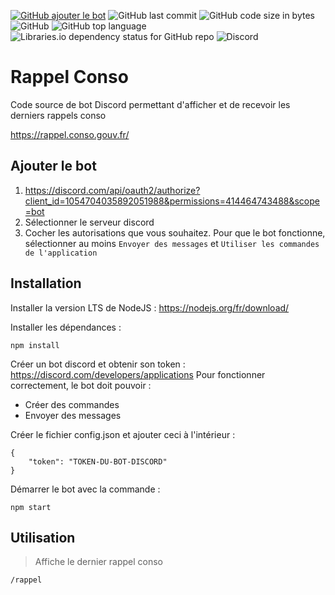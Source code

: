 [![GitHub ajouter le bot](https://img.shields.io/badge/discord-ajouter%20le%20bot-5865F2)](https://discord.com/api/oauth2/authorize?client_id=1054704035892051988&permissions=414464743488&scope=bot) ![GitHub last commit](https://img.shields.io/github/last-commit/thibaultdelgrande/botRappelConso) ![GitHub code size in bytes](https://img.shields.io/github/languages/code-size/thibaultdelgrande/botRappelConso) ![GitHub](https://img.shields.io/github/license/thibaultdelgrande/botRappelConso) ![GitHub top language](https://img.shields.io/github/languages/top/thibaultdelgrande/botRappelConso) ![Libraries.io dependency status for GitHub repo](https://img.shields.io/librariesio/github/thibaultdelgrande/botRappelConso) ![Discord](https://img.shields.io/discord/1063566210861641858)

# Rappel Conso

Code source de bot Discord permettant d'afficher et de recevoir les derniers rappels conso

https://rappel.conso.gouv.fr/

## Ajouter le bot


1. https://discord.com/api/oauth2/authorize?client_id=1054704035892051988&permissions=414464743488&scope=bot
2. Sélectionner le serveur discord
3. Cocher les autorisations que vous souhaitez. Pour que le bot fonctionne, sélectionner au moins `Envoyer des messages` et `Utiliser les commandes de l'application`


## Installation

Installer la version LTS de NodeJS : https://nodejs.org/fr/download/

Installer les dépendances :

`npm install`

Créer un bot discord et obtenir son token : https://discord.com/developers/applications
Pour fonctionner correctement, le bot doit pouvoir :

* Créer des commandes
* Envoyer des messages

Créer le fichier config.json et ajouter ceci à l'intérieur :
```
{
	"token": "TOKEN-DU-BOT-DISCORD"
}
```
Démarrer le bot avec la commande :

`npm start`

## Utilisation

> Affiche le dernier rappel conso

`/rappel`


  
  
